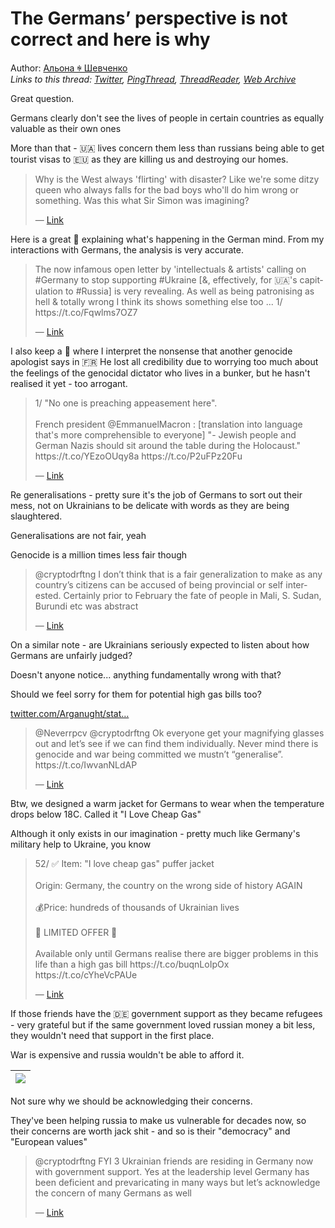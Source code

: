# The Germans’ perspective is not correct and here is why

Author: [Альона ꑭ Шевченко](https://twitter.com/cryptodrftng)  
*Links to this thread: [Twitter](https://twitter.com/cryptodrftng/status/1557822824169046016), [PingThread](https://pingthread.com/thread/1557822824169046016), [ThreadReader](https://threadreaderapp.com/thread/1557822824169046016.html), [Web Archive](https://web.archive.org/web/*/https://twitter.com/cryptodrftng/status/1557822824169046016)*

Great question.

Germans clearly don't see the lives of people in certain countries as equally valuable as their own ones

More than that - 🇺🇦 lives concern them less than russians being able to get tourist visas to 🇪🇺 as they are killing us and destroying our homes.

<blockquote class="twitter-tweet">
    <p lang="en" dir="ltr">
    Why is the West always &#39;flirting&#39; with disaster? Like we&#39;re some ditzy queen who always falls for the bad boys who&#39;ll do him wrong or something. Was this what Sir Simon was imagining?<br />
    </p>
    &mdash; <a href="https://twitter.com/pauloCanning/status/1557796171971792898">Link</a>
</blockquote>

Here is a great 🧵 explaining what's happening in the German mind. From my interactions with Germans, the analysis is very accurate. 



<blockquote class="twitter-tweet">
    <p lang="en" dir="ltr">
    The now infamous open letter by &#39;intellectuals &amp; artists&#39; calling on #Germany to stop supporting #Ukraine [&amp;, effectively, for 🇺🇦&#39;s capitulation to #Russia] is very revealing. As well as being patronising as hell &amp; totally wrong I think its shows something else too ... 1/ https://t.co/Fqwlms7OZ7<br />
    </p>
    &mdash; <a href="https://twitter.com/bctallis/status/1519995506591682561">Link</a>
</blockquote>

I also keep a 🧵 where I interpret the nonsense that another genocide apologist says in 🇫🇷
He lost all credibility due to worrying too much about the feelings of the genocidal dictator who lives in a bunker, but he hasn't realised it yet - too arrogant.


<blockquote class="twitter-tweet">
    <p lang="en" dir="ltr">
    1/ &#34;No one is preaching appeasement here&#34;.<br />
    <br />
    French president @EmmanuelMacron : [translation into language that&#39;s more comprehensible to everyone] &#34;- Jewish people and German Nazis should sit around the table during the Holocaust.&#34; https://t.co/YEzoOUqy8a https://t.co/P2uFPz20Fu<br />
    </p>
    &mdash; <a href="https://twitter.com/cryptodrftng/status/1524038083611607050">Link</a>
</blockquote>

Re generalisations - pretty sure it's the job of  Germans to sort out their mess, not on Ukrainians to be delicate with words as they are being slaughtered.

Generalisations are not fair, yeah

Genocide is a million times less fair though


<blockquote class="twitter-tweet">
    <p lang="en" dir="ltr">
    @cryptodrftng I don’t think that is a fair generalization to make as any country’s citizens can be accused of being provincial or self interested. Certainly prior to February the fate of people in Mali, S. Sudan, Burundi etc was abstract<br />
    </p>
    &mdash; <a href="https://twitter.com/Neverrpcv/status/1557827232088956935">Link</a>
</blockquote>

On a similar note - are Ukrainians seriously expected to listen about how Germans are unfairly judged?

Doesn't anyone notice... anything fundamentally wrong with that? 

Should we feel sorry for them for potential high gas bills too?

[twitter.com/Arganught/stat…](https://twitter.com/Arganught/status/1557831857449877505?s=20&t=_OC5zh2fs14ZR2J_xr3dvw)

<blockquote class="twitter-tweet">
    <p lang="en" dir="ltr">
    @Neverrpcv @cryptodrftng Ok everyone get your magnifying glasses out and let’s see if we can find them individually. Never mind there is genocide and war being committed we mustn’t “generalise”. https://t.co/IwvanNLdAP<br />
    </p>
    &mdash; <a href="https://twitter.com/Arganught/status/1557831857449877505">Link</a>
</blockquote>

Btw, we designed a warm jacket for Germans to wear when the temperature drops below 18C. Called it "I Love Cheap Gas"

Although it only exists in our imagination - pretty much like Germany's military help to Ukraine, you know



<blockquote class="twitter-tweet">
    <p lang="en" dir="ltr">
    52/ ✅ Item: &#34;I love cheap gas&#34; puffer jacket<br />
    <br />
    Origin: Germany, the country on the wrong side of history AGAIN<br />
    <br />
    💰Price: hundreds of thousands of Ukrainian lives<br />
    <br />
    🚨 LIMITED OFFER 🚨<br />
    <br />
    Available only until Germans realise there are bigger problems in this life than a high gas bill https://t.co/buqnLoIpOx https://t.co/cYheVcPAUe<br />
    </p>
    &mdash; <a href="https://twitter.com/cryptodrftng/status/1552816742690340864">Link</a>
</blockquote>

If those friends have the 🇩🇪 government support as they became refugees - very grateful but if the same government loved russian money a bit less, they wouldn't need that support in the first place.

War is expensive and russia wouldn't be able to afford it.

| [![](https://pbs.twimg.com/media/FZ6J9V5WAAEMm7b.jpg)](https://pbs.twimg.com/media/FZ6J9V5WAAEMm7b.jpg) |
| :-: |

Not sure why we should be acknowledging their concerns. 

They've been helping russia to make us vulnerable for decades now, so their concerns are worth jack shit - and so is their "democracy" and "European values"



<blockquote class="twitter-tweet">
    <p lang="en" dir="ltr">
    @cryptodrftng FYI 3 Ukrainian friends are residing in Germany now with government support. Yes at the leadership level Germany has been deficient and prevaricating in many ways but let’s acknowledge the concern of many Germans as well<br />
    </p>
    &mdash; <a href="https://twitter.com/Neverrpcv/status/1557831946708860935">Link</a>
</blockquote>
